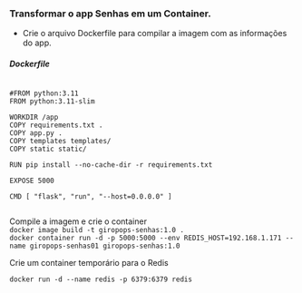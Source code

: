 ### Transformar o app Senhas em um Container.

* Crie o arquivo Dockerfile para compilar a imagem com as informações do app.

##### Dockerfile

``` 

#FROM python:3.11
FROM python:3.11-slim

WORKDIR /app
COPY requirements.txt .
COPY app.py .
COPY templates templates/
COPY static static/

RUN pip install --no-cache-dir -r requirements.txt

EXPOSE 5000

CMD [ "flask", "run", "--host=0.0.0.0" ]


``` 

Compile a imagem e crie o container<br>
``` docker image build -t giropops-senhas:1.0 . ``` <br>
``` docker container run -d -p 5000:5000 --env REDIS_HOST=192.168.1.171 --name giropops-senhas01 giropops-senhas:1.0 ```

Crie um container temporário para o Redis

```docker run -d --name redis -p 6379:6379 redis ```


